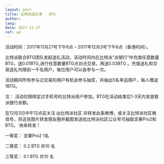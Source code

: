 ```yaml
---
layout: post
title: 比特派送礼季 - BTG
author: 
lang: 
data: 2017-11-27
ref: ad
---
```


活动时间：2017年11月27号下午6点 – 2017年12月3号下午6点（香港时间）。

比特派联合BTG团队发起送礼活动，活动时间内在比特派“派银行”中充值任意数量BTG，送0.01BTG,进行任意数量BTG点对点交易，再送0.03BTG 。充值送礼和交易送礼均限前一千名用户，每位用户可以各参与一次。

活动期间所有参与过交易的用户有机会参与抽奖，共抽出5名幸运用户，每人赠送1BTG。

注： 活动仅限绑定过手机号的比特派用户参加。BTG在活动结束后1-3天内发放致派银行余额。

在12月3日中午12点前关注 @比特派社区 并转发此条微博，或关注比特派社区微信号，将这张图片转发朋友圈并截图发送给比特派社区公众号可抽取坚果Pro2和BTG。 快来转发！

一等奖： 坚果Pro2   1名

二等奖： 0.2 BTG   共10 名

三等奖： 0.1 BTG   共10 名

